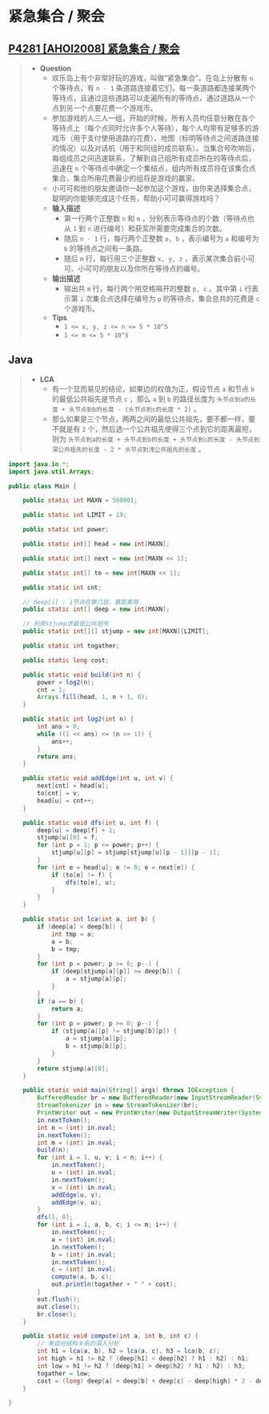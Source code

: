 # 紧急集合 / 聚会

## [P4281 [AHOI2008] 紧急集合 / 聚会](https://www.luogu.com.cn/problem/P4281)

> - **Question**
>   - 欢乐岛上有个非常好玩的游戏，叫做“紧急集合”。在岛上分散有 `n` 个等待点，有 `n - 1` 条道路连接着它们，每一条道路都连接某两个等待点，且通过这些道路可以走遍所有的等待点，通过道路从一个点到另一个点要花费一个游戏币。
>   - 参加游戏的人三人一组，开始的时候，所有人员均任意分散在各个等待点上（每个点同时允许多个人等待），每个人均带有足够多的游戏币（用于支付使用道路的花费）、地图（标明等待点之间道路连接的情况）以及对话机（用于和同组的成员联系）。当集合号吹响后，每组成员之间迅速联系，了解到自己组所有成员所在的等待点后，迅速在 `n` 个等待点中确定一个集结点，组内所有成员将在该集合点集合，集合所用花费最少的组将是游戏的赢家。
>   - 小可可和他的朋友邀请你一起参加这个游戏，由你来选择集合点，聪明的你能够完成这个任务，帮助小可可赢得游戏吗？
>   - **输入描述**
>     - 第一行两个正整数 `n` 和 `m` ，分别表示等待点的个数（等待点也从 `1` 到 `n` 进行编号）和获奖所需要完成集合的次数。
>     - 随后 `n - 1` 行，每行两个正整数 `a, b` ，表示编号为 `a` 和编号为 `b` 的等待点之间有一条路。
>     - 随后 `m` 行，每行用三个正整数 `x, y, z` ，表示某次集合前小可可、小可可的朋友以及你所在等待点的编号。
>   - **输出描述**
>     - 输出共 `m` 行，每行两个用空格隔开的整数 `p, c` 。其中第 `i` 行表示第 `i` 次集合点选择在编号为 `p` 的等待点，集合总共的花费是 `c` 个游戏币。
>   - **Tips**
>     - `1 <= x, y, z <= n <= 5 * 10^5`
>     - `1 <= m <= 5 * 10^5`

## Java

> - **LCA**
>   - 有一个显而易见的结论，如果边的权值为正，假设节点 `a` 和节点 `b` 的最低公共祖先是节点 `c` ，那么 `a` 到 `b` 的路径长度为 `头节点到a的长度 + 头节点到b的长度 - (头节点到c的长度 * 2)` 。
>   - 那么如果是三个节点，两两之间的最低公共祖先，要不都一样，要不就是有 `2` 个，然后选一个公共祖先使得三个点到它的距离最短，则为 `头节点到a的长度 + 头节点到b的长度 + 头节点到c的长度 - 头节点到深公共祖先的长度 - 2 * 头节点到浅公共祖先的长度` 。

```java
import java.io.*;
import java.util.Arrays;

public class Main {

    public static int MAXN = 500001;

    public static int LIMIT = 19;

    public static int power;

    public static int[] head = new int[MAXN];

    public static int[] next = new int[MAXN << 1];

    public static int[] to = new int[MAXN << 1];

    public static int cnt;

    // deep[i] : i节点在第几层，算距离用
    public static int[] deep = new int[MAXN];

    // 利用stjump求最低公共祖先
    public static int[][] stjump = new int[MAXN][LIMIT];

    public static int togather;

    public static long cost;

    public static void build(int n) {
        power = log2(n);
        cnt = 1;
        Arrays.fill(head, 1, n + 1, 0);
    }

    public static int log2(int n) {
        int ans = 0;
        while ((1 << ans) <= (n >> 1)) {
            ans++;
        }
        return ans;
    }

    public static void addEdge(int u, int v) {
        next[cnt] = head[u];
        to[cnt] = v;
        head[u] = cnt++;
    }

    public static void dfs(int u, int f) {
        deep[u] = deep[f] + 1;
        stjump[u][0] = f;
        for (int p = 1; p <= power; p++) {
            stjump[u][p] = stjump[stjump[u][p - 1]][p - 1];
        }
        for (int e = head[u]; e != 0; e = next[e]) {
            if (to[e] != f) {
                dfs(to[e], u);
            }
        }
    }

    public static int lca(int a, int b) {
        if (deep[a] < deep[b]) {
            int tmp = a;
            a = b;
            b = tmp;
        }
        for (int p = power; p >= 0; p--) {
            if (deep[stjump[a][p]] >= deep[b]) {
                a = stjump[a][p];
            }
        }
        if (a == b) {
            return a;
        }
        for (int p = power; p >= 0; p--) {
            if (stjump[a][p] != stjump[b][p]) {
                a = stjump[a][p];
                b = stjump[b][p];
            }
        }
        return stjump[a][0];
    }

    public static void main(String[] args) throws IOException {
        BufferedReader br = new BufferedReader(new InputStreamReader(System.in));
        StreamTokenizer in = new StreamTokenizer(br);
        PrintWriter out = new PrintWriter(new OutputStreamWriter(System.out));
        in.nextToken();
        int n = (int) in.nval;
        in.nextToken();
        int m = (int) in.nval;
        build(n);
        for (int i = 1, u, v; i < n; i++) {
            in.nextToken();
            u = (int) in.nval;
            in.nextToken();
            v = (int) in.nval;
            addEdge(u, v);
            addEdge(v, u);
        }
        dfs(1, 0);
        for (int i = 1, a, b, c; i <= m; i++) {
            in.nextToken();
            a = (int) in.nval;
            in.nextToken();
            b = (int) in.nval;
            in.nextToken();
            c = (int) in.nval;
            compute(a, b, c);
            out.println(togather + " " + cost);
        }
        out.flush();
        out.close();
        br.close();
    }

    public static void compute(int a, int b, int c) {
        // 来自对结构关系的深入分析
        int h1 = lca(a, b), h2 = lca(a, c), h3 = lca(b, c);
        int high = h1 != h2 ? (deep[h1] < deep[h2] ? h1 : h2) : h1;
        int low = h1 != h2 ? (deep[h1] > deep[h2] ? h1 : h2) : h3;
        togather = low;
        cost = (long) deep[a] + deep[b] + deep[c] - deep[high] * 2 - deep[low];
    }

}
```
